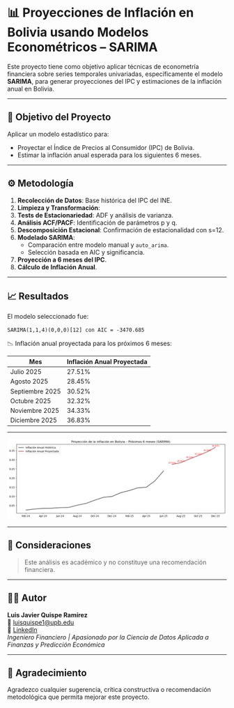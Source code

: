 
# 📊 Proyecciones de Inflación en Bolivia usando Modelos Econométricos – SARIMA

Este proyecto tiene como objetivo aplicar técnicas de econometría financiera sobre series temporales univariadas, específicamente el modelo **SARIMA**, para generar proyecciones del IPC y estimaciones de la inflación anual en Bolivia.

---

## 🎯 Objetivo del Proyecto

Aplicar un modelo estadístico para:

- Proyectar el Índice de Precios al Consumidor (IPC) de Bolivia.
- Estimar la inflación anual esperada para los siguientes 6 meses.

---

## ⚙️ Metodología

1. **Recolección de Datos**: Base histórica del IPC del INE.
2. **Limpieza y Transformación**:
3. **Tests de Estacionariedad**: ADF y análisis de varianza.
4. **Análisis ACF/PACF**: Identificación de parámetros p y q.
5. **Descomposición Estacional**: Confirmación de estacionalidad con s=12.
6. **Modelado SARIMA**:
   - Comparación entre modelo manual y `auto_arima`.
   - Selección basada en AIC y significancia.
7. **Proyección a 6 meses del IPC**.
8. **Cálculo de Inflación Anual**.

---

## 📈 Resultados

El modelo seleccionado fue:

```
SARIMA(1,1,4)(0,0,0)[12] con AIC = -3470.685
```

📉 Inflación anual proyectada para los próximos 6 meses:

| Mes          | Inflación Anual Proyectada |
|--------------|----------------------------|
| Julio 2025   | 27.51%                     |
| Agosto 2025  | 28.45%                     |
| Septiembre 2025 | 30.52%                 |
| Octubre 2025 | 32.32%                     |
| Noviembre 2025 | 34.33%                  |
| Diciembre 2025 | 36.83%                  |

---

![Proyección IPC](Grafico_Proyeccion.png)

---

## 📌 Consideraciones

> Este análisis es académico y no constituye una recomendación financiera.

---

## 👨‍💼 Autor

**Luis Javier Quispe Ramírez**  
📧 luisquispe1@upb.edu  
🔗 [LinkedIn](https://www.linkedin.com/in/luisquispe11/)  
*Ingeniero Financiero | Apasionado por la Ciencia de Datos Aplicada a Finanzas y Predicción Económica*

---

## 💬 Agradecimiento

Agradezco cualquier sugerencia, crítica constructiva o recomendación metodológica que permita mejorar este proyecto.
